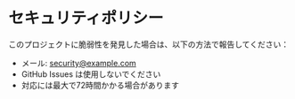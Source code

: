 # セキュリティポリシー

このプロジェクトに脆弱性を発見した場合は、以下の方法で報告してください：

- メール: security@example.com
- GitHub Issues は使用しないでください
- 対応には最大で72時間かかる場合があります
